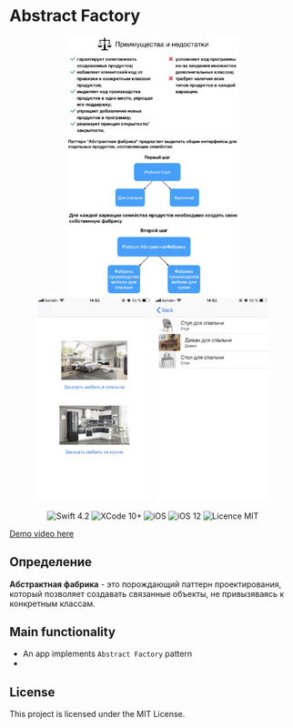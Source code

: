 #  Abstract Factory

<div align = "center">
<img src="/screens/AbstractFactory.001.jpeg" width="60%">     
<br>
<img src="/screens/AbstractFactory.002.jpeg" width="60%">     
<br>
<img src="/screens/AbstractFactory.003.jpeg" width="60%">     
<br>
<img src="/screens/1.jpg" width="40%">        
<img src="/screens/2.jpg" width="40%">       
</div>

<p align="center">
<img src="https://img.shields.io/badge/Swift-4.2-orange.svg" alt="Swift 4.2"/>
<img src="https://img.shields.io/badge/Xcode-10%2B-brightgreen.svg" alt="XCode 10+"/>
<img src="https://img.shields.io/badge/platform-iOS-green.svg" alt="iOS"/>
<img src="https://img.shields.io/badge/iOS-12%2B-brightgreen.svg" alt="iOS 12"/>
<img src="https://img.shields.io/badge/licence-MIT-lightgray.svg" alt="Licence MIT"/>
</p>

[Demo video here]()

## Определение
**Абстрактная фабрика** - это порождающий паттерн проектирования, который позволяет создавать связанные объекты, не привызяваясь к конкретным классам.

## Main functionality
* An app implements `Abstract Factory` pattern
* 


## License

This project is licensed under the MIT License.